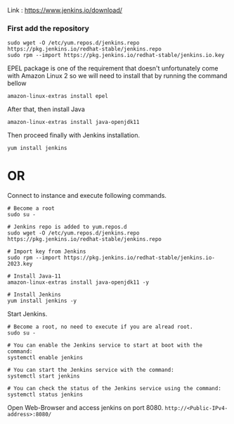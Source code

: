 Link : https://www.jenkins.io/download/
### First add the repository
```
sudo wget -O /etc/yum.repos.d/jenkins.repo https://pkg.jenkins.io/redhat-stable/jenkins.repo
sudo rpm --import https://pkg.jenkins.io/redhat-stable/jenkins.io.key
```
EPEL package is one of the requirement that doesn't unfortunately come with Amazon Linux 2 so we will need to install that by running the command bellow
```
amazon-linux-extras install epel
```
After that, then install Java
```
amazon-linux-extras install java-openjdk11
```
Then proceed finally with Jenkins installation.
```
yum install jenkins
```

# OR

Connect to instance and execute following commands.
```
# Become a root
sudo su -

# Jenkins repo is added to yum.repos.d
sudo wget -O /etc/yum.repos.d/jenkins.repo https://pkg.jenkins.io/redhat-stable/jenkins.repo

# Import key from Jenkins
sudo rpm --import https://pkg.jenkins.io/redhat-stable/jenkins.io-2023.key

# Install Java-11
amazon-linux-extras install java-openjdk11 -y

# Install Jenkins
yum install jenkins -y
```

Start Jenkins.
```
# Become a root, no need to execute if you are alread root.
sudo su -

# You can enable the Jenkins service to start at boot with the command:
systemctl enable jenkins

# You can start the Jenkins service with the command:
systemctl start jenkins

# You can check the status of the Jenkins service using the command:
systemctl status jenkins
```
Open Web-Browser and access jenkins on port 8080. `http://<Public-IPv4-address>:8080/`

